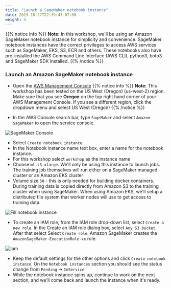 ```yaml
---
title: "Launch a SageMaker notebook instance"
date: 2019-10-27T22:39:43-07:00
weight: 4
---
```


{{% notice info %}}
**Note:** In this workshop, we'll be using an Amazon SageMaker notebook instance for simplicity and convenience.  SageMaker notebook instances have the correct privileges to access AWS services such as SageMaker, EKS, S3, ECR and others.  These notebooks also have pre-installed the AWS Command Line Interface (AWS CLI), python3, boto3 and SageMaker SDK installed. 
{{% /notice %}}

### Launch an Amazon SageMaker notebook instance

* Open the [AWS Management Console](https://console.aws.amazon.com/console/home)
{{% notice info %}}
**Note:** This workshop has been tested on the US West (Oregon) (us-west-2) region. Make sure that you see **Oregon** on the top right hand corner of your AWS Management Console. If you see a different region, click the dropdown menu and select US West (Oregon)
{{% /notice %}}

* In the AWS Console search bar, type `SageMaker` and select `Amazon SageMaker` to open the service console.

![SageMaker Console](/images/setup/setup_aws_console.png)

* Select `Create notebook instance`.
* In the Notebook instance name text box, enter a name for the notebook instance.
 * For this workshop select `workshop` as the instance name
 * Choose `ml.t3.xlarge`. We'll only be using this instance to launch jobs. The training job themselves will run either on a SageMaker managed cluster or an Amazon EKS cluster
 * Volume size `50` - this is only needed for building docker containers. During training data is copied directly from Amazon S3 to the training cluster when using SageMaker. When using Amazon EKS, we'll setup a distributed file system that worker nodes will use to get access to training data.

![Fill notebook instance](/images/setup/setup_fill_notebook.png)

* To create an IAM role, from the IAM role drop-down list, select `Create a new role`. In the Create an IAM role dialog box, select `Any S3 bucket`. After that select Select `Create role`. Amazon SageMaker creates the `AmazonSageMaker-ExecutionRole-xx` role.

![iam](/images/setup/notebook_iam.png)

* Keep the default settings for the other options and click `Create notebook instance`. On the `Notebook instances` section you should see the status change from `Pending` -> `InService`
* While the notebook instance spins up, continue to work on the next section, and we'll come back and launch the instance when it's ready.
